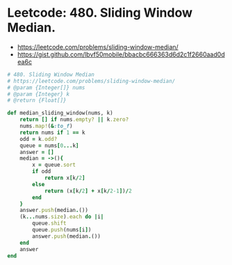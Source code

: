 # Leetcode:  480. Sliding Window Median.

- https://leetcode.com/problems/sliding-window-median/
- https://gist.github.com/lbvf50mobile/bbacbc666363d6d2c1f2660aad0dea6c

```Ruby
# 480. Sliding Window Median
# https://leetcode.com/problems/sliding-window-median/
# @param {Integer[]} nums
# @param {Integer} k
# @return {Float[]}

def median_sliding_window(nums, k)
    return [] if nums.empty? || k.zero?
    nums.map!(&:to_f)
    return nums if 1 == k
    odd = k.odd?
    queue = nums[0...k]
    answer = []
    median = ->(){
        x = queue.sort
        if odd
            return x[k/2]
        else
            return (x[k/2] + x[k/2-1])/2
        end
    }
    answer.push(median.())
    (k...nums.size).each do |i|
        queue.shift
        queue.push(nums[i])
        answer.push(median.())
    end
    answer 
end
```